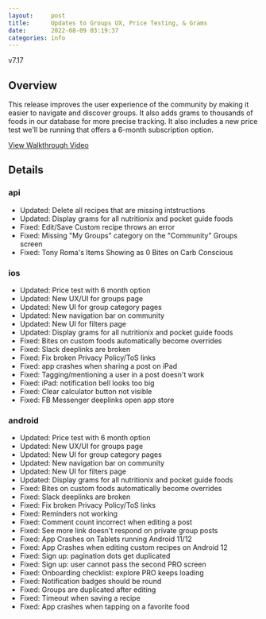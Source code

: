 ```yaml
---
layout:     post
title:      Updates to Groups UX, Price Testing, & Grams
date:       2022-08-09 03:19:37
categories: info
---
```


v7.17

## Overview
This release improves the user experience of the community by making it easier to navigate and discover groups. It also adds grams to thousands of foods in our database for more precise tracking. It also includes a new price test we'll be running that offers a 6-month subscription option.

[View Walkthrough Video](https://drive.google.com/file/d/1ieczG9U3EJyTUo9-bkjqPAHfk601F-e7/view?usp=sharing)


## Details
### api
* Updated: Delete all recipes that are missing intstructions
* Updated: Display grams for all nutritionix and pocket guide foods
* Fixed: Edit/Save Custom recipe throws an error
* Fixed: Missing "My Groups" category on the "Community" Groups screen
* Fixed: Tony Roma's Items Showing as 0 Bites on Carb Conscious

### ios
* Updated: Price test with 6 month option
* Updated: New UX/UI for groups page
* Updated: New UI for group category pages
* Updated: New navigation bar on community
* Updated: New UI for filters page
* Updated: Display grams for all nutritionix and pocket guide foods
* Fixed: Bites on custom foods automatically become overrides
* Fixed: Slack deeplinks are broken
* Fixed: Fix broken Privacy Policy/ToS links
* Fixed: app crashes when sharing a post on iPad
* Fixed: Tagging/mentioning a user in a post doesn't work
* Fixed: iPad: notification bell looks too big
* Fixed: Clear calculator button not visible
* Fixed: FB Messenger deeplinks open app store

### android
* Updated: Price test with 6 month option
* Updated: New UX/UI for groups page
* Updated: New UI for group category pages
* Updated: New navigation bar on community
* Updated: New UI for filters page
* Updated: Display grams for all nutritionix and pocket guide foods
* Fixed: Bites on custom foods automatically become overrides
* Fixed: Slack deeplinks are broken
* Fixed: Fix broken Privacy Policy/ToS links
* Fixed: Reminders not working
* Fixed: Comment count incorrect when editing a post
* Fixed: See more link doesn't respond on private group posts
* Fixed: App Crashes on Tablets running Android 11/12 
* Fixed: App Crashes when editing custom recipes on Android 12 
* Fixed: Sign up: pagination dots get duplicated  
* Fixed: Sign up: user cannot pass the second PRO screen 
* Fixed: Onboarding checklist: explore PRO keeps loading
* Fixed: Notification badges should be round
* Fixed: Groups are duplicated after editing  
* Fixed: Timeout when saving a recipe 
* Fixed: App crashes when tapping on a favorite food
